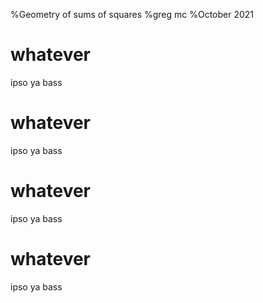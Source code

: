 %Geometry of sums of squares
%greg mc
%October 2021


# whatever

ipso ya bass

# whatever

ipso ya bass

# whatever

ipso ya bass

# whatever

ipso ya bass

